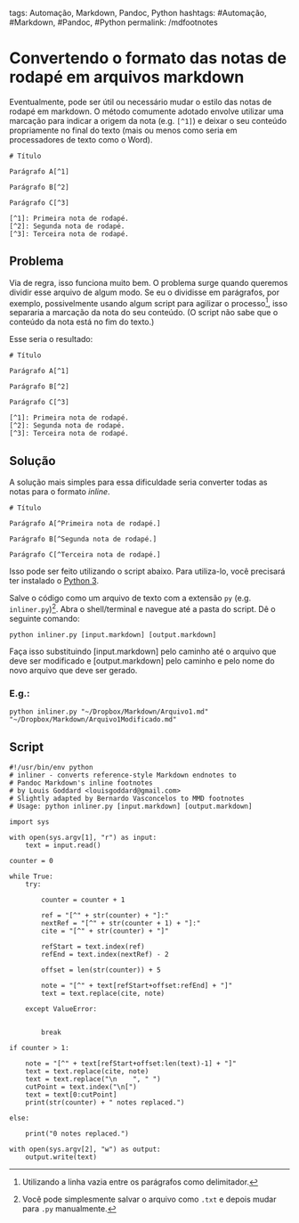 tags: Automação, Markdown, Pandoc, Python
hashtags: #Automação, #Markdown, #Pandoc, #Python
permalink: /mdfootnotes

# Convertendo o formato das notas de rodapé em arquivos markdown
<script src="prism.js"></script>

Eventualmente, pode ser útil ou necessário mudar o estilo das notas de rodapé em markdown. O método comumente adotado envolve utilizar uma marcação para indicar a origem da nota (e.g. `[^1]`) e deixar o seu conteúdo propriamente no final do texto (mais ou menos como seria em processadores de texto como o Word).

```language-markdown
# Título

Parágrafo A[^1]

Parágrafo B[^2]

Parágrafo C[^3]

[^1]: Primeira nota de rodapé.
[^2]: Segunda nota de rodapé.
[^3]: Terceira nota de rodapé.
```

## Problema

Via de regra, isso funciona muito bem. O problema surge quando queremos dividir esse arquivo de algum modo. Se eu o dividisse em parágrafos, por exemplo, possivelmente usando algum script para agilizar o processo[^1], isso separaria a marcação da nota do seu conteúdo. (O script não sabe que o conteúdo da nota está no fim do texto.)

Esse seria o resultado:

```language-markdown
# Título

Parágrafo A[^1]
```

```language-markdown
Parágrafo B[^2]
```

```language-markdown
Parágrafo C[^3]

[^1]: Primeira nota de rodapé.
[^2]: Segunda nota de rodapé.
[^3]: Terceira nota de rodapé.
```

## Solução

A solução mais simples para essa dificuldade seria converter todas as notas para o formato *inline*.

```lang-markdown  
# Título

Parágrafo A[^Primeira nota de rodapé.]

Parágrafo B[^Segunda nota de rodapé.]

Parágrafo C[^Terceira nota de rodapé.]
```

Isso pode ser feito utilizando o script abaixo. Para utiliza-lo, você precisará ter instalado o [Python 3](https://www.python.org/downloads/).

Salve o código como um arquivo de texto com a extensão `py` (e.g. `inliner.py`)[^2]. Abra o shell/terminal e navegue até a pasta do script. Dê o seguinte comando:

```language-bash
python inliner.py [input.markdown] [output.markdown]
```

Faça isso substituindo [input.markdown] pelo caminho até o arquivo que deve ser modificado e [output.markdown] pelo caminho e pelo nome do novo arquivo que deve ser gerado.

### E.g.:

```language-bash
python inliner.py "~/Dropbox/Markdown/Arquivo1.md" "~/Dropbox/Markdown/Arquivo1Modificado.md"
```

## Script

```language-python
#!/usr/bin/env python
# inliner - converts reference-style Markdown endnotes to
# Pandoc Markdown's inline footnotes
# by Louis Goddard <louisgoddard@gmail.com>
# Slightly adapted by Bernardo Vasconcelos to MMD footnotes
# Usage: python inliner.py [input.markdown] [output.markdown]

import sys

with open(sys.argv[1], "r") as input:
    text = input.read()

counter = 0

while True:
    try:

        counter = counter + 1

        ref = "[^" + str(counter) + "]:"
        nextRef = "[^" + str(counter + 1) + "]:"
        cite = "[^" + str(counter) + "]"

        refStart = text.index(ref)
        refEnd = text.index(nextRef) - 2

        offset = len(str(counter)) + 5

        note = "[^" + text[refStart+offset:refEnd] + "]"
        text = text.replace(cite, note)

    except ValueError:


        break

if counter > 1:

    note = "[^" + text[refStart+offset:len(text)-1] + "]"
    text = text.replace(cite, note)
    text = text.replace("\n    ", " ")
    cutPoint = text.index("\n[")
    text = text[0:cutPoint]
    print(str(counter) + " notes replaced.")

else:

    print("0 notes replaced.")

with open(sys.argv[2], "w") as output:
    output.write(text)
```

[^1]: Utilizando a linha vazia entre os parágrafos como delimitador.  
[^2]: Você pode simplesmente salvar o arquivo como `.txt` e depois mudar para `.py` manualmente.
